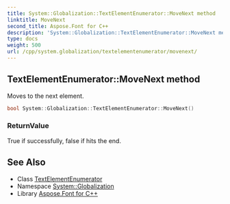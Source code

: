 ```yaml
---
title: System::Globalization::TextElementEnumerator::MoveNext method
linktitle: MoveNext
second_title: Aspose.Font for C++
description: 'System::Globalization::TextElementEnumerator::MoveNext method. Moves to the next element in C++.'
type: docs
weight: 500
url: /cpp/system.globalization/textelementenumerator/movenext/
---
```

## TextElementEnumerator::MoveNext method


Moves to the next element.

```cpp
bool System::Globalization::TextElementEnumerator::MoveNext()
```


### ReturnValue

True if successfully, false if hits the end.

## See Also

* Class [TextElementEnumerator](../)
* Namespace [System::Globalization](../../)
* Library [Aspose.Font for C++](../../../)
